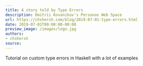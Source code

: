 ```yaml
---
title: A story told by Type Errors
description: Dmitrii Kovanikov's Personas Web Space
url: https://chshersh.com/blog/2019-07-01-type-errors.html
date: 2019-07-01T00:00:00-00:00
preview_image: /images/logo.jpg
authors:
- chshersh
source:
---
```


Tutorial on custom type errors in Haskell with a lot of examples
